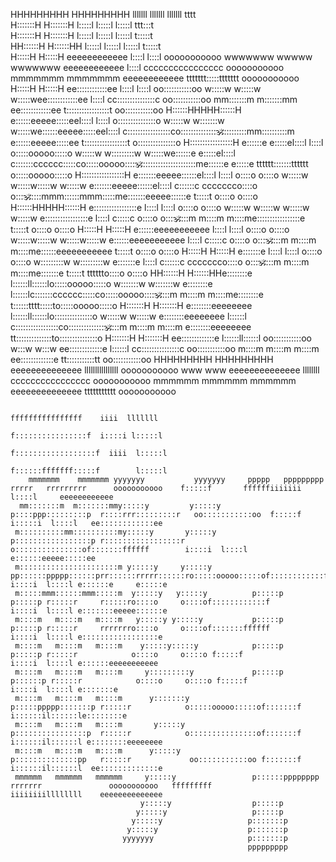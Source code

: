                                                                                                                                                                                                                                                                                
                                                                                                                                                                                                                                                                               
HHHHHHHHH     HHHHHHHHH                   lllllll lllllll                                                                                lllllll                                                                                                tttt                           
H:::::::H     H:::::::H                   l:::::l l:::::l                                                                                l:::::l                                                                                             ttt:::t                           
H:::::::H     H:::::::H                   l:::::l l:::::l                                                                                l:::::l                                                                                             t:::::t                           
HH::::::H     H::::::HH                   l:::::l l:::::l                                                                                l:::::l                                                                                             t:::::t                           
  H:::::H     H:::::H      eeeeeeeeeeee    l::::l  l::::l    ooooooooooo        wwwwwww           wwwww           wwwwwww eeeeeeeeeeee    l::::l     cccccccccccccccc   ooooooooooo      mmmmmmm    mmmmmmm       eeeeeeeeeeee         ttttttt:::::ttttttt       ooooooooooo   
  H:::::H     H:::::H    ee::::::::::::ee  l::::l  l::::l  oo:::::::::::oo       w:::::w         w:::::w         w:::::wee::::::::::::ee  l::::l   cc:::::::::::::::c oo:::::::::::oo  mm:::::::m  m:::::::mm   ee::::::::::::ee       t:::::::::::::::::t     oo:::::::::::oo 
  H::::::HHHHH::::::H   e::::::eeeee:::::eel::::l  l::::l o:::::::::::::::o       w:::::w       w:::::::w       w:::::we::::::eeeee:::::eel::::l  c:::::::::::::::::co:::::::::::::::om::::::::::mm::::::::::m e::::::eeeee:::::ee     t:::::::::::::::::t    o:::::::::::::::o
  H:::::::::::::::::H  e::::::e     e:::::el::::l  l::::l o:::::ooooo:::::o        w:::::w     w:::::::::w     w:::::we::::::e     e:::::el::::l c:::::::cccccc:::::co:::::ooooo:::::om::::::::::::::::::::::me::::::e     e:::::e     tttttt:::::::tttttt    o:::::ooooo:::::o
  H:::::::::::::::::H  e:::::::eeeee::::::el::::l  l::::l o::::o     o::::o         w:::::w   w:::::w:::::w   w:::::w e:::::::eeeee::::::el::::l c::::::c     ccccccco::::o     o::::om:::::mmm::::::mmm:::::me:::::::eeeee::::::e           t:::::t          o::::o     o::::o
  H::::::HHHHH::::::H  e:::::::::::::::::e l::::l  l::::l o::::o     o::::o          w:::::w w:::::w w:::::w w:::::w  e:::::::::::::::::e l::::l c:::::c             o::::o     o::::om::::m   m::::m   m::::me:::::::::::::::::e            t:::::t          o::::o     o::::o
  H:::::H     H:::::H  e::::::eeeeeeeeeee  l::::l  l::::l o::::o     o::::o           w:::::w:::::w   w:::::w:::::w   e::::::eeeeeeeeeee  l::::l c:::::c             o::::o     o::::om::::m   m::::m   m::::me::::::eeeeeeeeeee             t:::::t          o::::o     o::::o
  H:::::H     H:::::H  e:::::::e           l::::l  l::::l o::::o     o::::o            w:::::::::w     w:::::::::w    e:::::::e           l::::l c::::::c     ccccccco::::o     o::::om::::m   m::::m   m::::me:::::::e                      t:::::t    tttttto::::o     o::::o
HH::::::H     H::::::HHe::::::::e         l::::::ll::::::lo:::::ooooo:::::o             w:::::::w       w:::::::w     e::::::::e         l::::::lc:::::::cccccc:::::co:::::ooooo:::::om::::m   m::::m   m::::me::::::::e                     t::::::tttt:::::to:::::ooooo:::::o
H:::::::H     H:::::::H e::::::::eeeeeeee l::::::ll::::::lo:::::::::::::::o              w:::::w         w:::::w       e::::::::eeeeeeee l::::::l c:::::::::::::::::co:::::::::::::::om::::m   m::::m   m::::m e::::::::eeeeeeee             tt::::::::::::::to:::::::::::::::o
H:::::::H     H:::::::H  ee:::::::::::::e l::::::ll::::::l oo:::::::::::oo                w:::w           w:::w         ee:::::::::::::e l::::::l  cc:::::::::::::::c oo:::::::::::oo m::::m   m::::m   m::::m  ee:::::::::::::e               tt:::::::::::tt oo:::::::::::oo 
HHHHHHHHH     HHHHHHHHH    eeeeeeeeeeeeee llllllllllllllll   ooooooooooo                   www             www            eeeeeeeeeeeeee llllllll    cccccccccccccccc   ooooooooooo   mmmmmm   mmmmmm   mmmmmm    eeeeeeeeeeeeee                 ttttttttttt     ooooooooooo   
                                                                                                                                                                                                                                                                               
                                                                                                                                                                                                                                                                               
                                                                                                                                                                                                                                                                               
                                                                                                                                                                                                                                                                               
                                                                                                                                                                                                                                                                               
                                                                                                                                                                                                                                                                               
                                                                                                                                                                                                                                                                               
                                                                                                                                                                                                                                                                               
                                                                                                                                                                                                                                                                               
                                                                                                                     ffffffffffffffff    iiii  lllllll                                                                                                                         
                                                                                                                    f::::::::::::::::f  i::::i l:::::l                                                                                                                         
                                                                                                                   f::::::::::::::::::f  iiii  l:::::l                                                                                                                         
                                                                                                                   f::::::fffffff:::::f        l:::::l                                                                                                                         
        mmmmmmm    mmmmmmm yyyyyyy           yyyyyyy     ppppp   ppppppppp   rrrrr   rrrrrrrrr      ooooooooooo    f:::::f       ffffffiiiiiii  l::::l     eeeeeeeeeeee                                                                                                        
      mm:::::::m  m:::::::mmy:::::y         y:::::y      p::::ppp:::::::::p  r::::rrr:::::::::r   oo:::::::::::oo  f:::::f             i:::::i  l::::l   ee::::::::::::ee                                                                                                      
     m::::::::::mm::::::::::my:::::y       y:::::y       p:::::::::::::::::p r:::::::::::::::::r o:::::::::::::::of:::::::ffffff        i::::i  l::::l  e::::::eeeee:::::ee                                                                                                    
     m::::::::::::::::::::::m y:::::y     y:::::y        pp::::::ppppp::::::prr::::::rrrrr::::::ro:::::ooooo:::::of::::::::::::f        i::::i  l::::l e::::::e     e:::::e                                                                                                    
     m:::::mmm::::::mmm:::::m  y:::::y   y:::::y          p:::::p     p:::::p r:::::r     r:::::ro::::o     o::::of::::::::::::f        i::::i  l::::l e:::::::eeeee::::::e                                                                                                    
     m::::m   m::::m   m::::m   y:::::y y:::::y           p:::::p     p:::::p r:::::r     rrrrrrro::::o     o::::of:::::::ffffff        i::::i  l::::l e:::::::::::::::::e                                                                                                     
     m::::m   m::::m   m::::m    y:::::y:::::y            p:::::p     p:::::p r:::::r            o::::o     o::::o f:::::f              i::::i  l::::l e::::::eeeeeeeeeee                                                                                                      
     m::::m   m::::m   m::::m     y:::::::::y             p:::::p    p::::::p r:::::r            o::::o     o::::o f:::::f              i::::i  l::::l e:::::::e                                                                                                               
     m::::m   m::::m   m::::m      y:::::::y              p:::::ppppp:::::::p r:::::r            o:::::ooooo:::::of:::::::f            i::::::il::::::le::::::::e                                                                                                              
     m::::m   m::::m   m::::m       y:::::y               p::::::::::::::::p  r:::::r            o:::::::::::::::of:::::::f            i::::::il::::::l e::::::::eeeeeeee                                                                                                      
     m::::m   m::::m   m::::m      y:::::y                p::::::::::::::pp   r:::::r             oo:::::::::::oo f:::::::f            i::::::il::::::l  ee:::::::::::::e                                                                                                      
     mmmmmm   mmmmmm   mmmmmm     y:::::y                 p::::::pppppppp     rrrrrrr               ooooooooooo   fffffffff            iiiiiiiillllllll    eeeeeeeeeeeeee                                                                                                      
                                 y:::::y                  p:::::p                                                                                                                                                                                                              
                                y:::::y                   p:::::p                                                                                                                                                                                                              
                               y:::::y                   p:::::::p                                                                                                                                                                                                             
                              y:::::y                    p:::::::p                                                                                                                                                                                                             
                             yyyyyyy                     p:::::::p                                                                                                                                                                                                             
                                                         ppppppppp                                                                                                                                                                                                             
                                                                                                                                                                                                                                                                               
